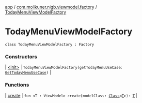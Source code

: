 [app](../../index.md) / [com.molikuner.nigb.viewmodel.factory](../index.md) / [TodayMenuViewModelFactory](./index.md)

# TodayMenuViewModelFactory

`class TodayMenuViewModelFactory : Factory`

### Constructors

| [&lt;init&gt;](-init-.md) | `TodayMenuViewModelFactory(getTodayMenuUseCase: `[`GetTodayMenuUseCase`](../../com.molikuner.nigb.domain.usecases/-get-today-menu-use-case/index.md)`)` |

### Functions

| [create](create.md) | `fun <T : ViewModel> create(modelClass: `[`Class`](https://developer.android.com/reference/java/lang/Class.html)`<`[`T`](create.md#T)`>): `[`T`](create.md#T) |

